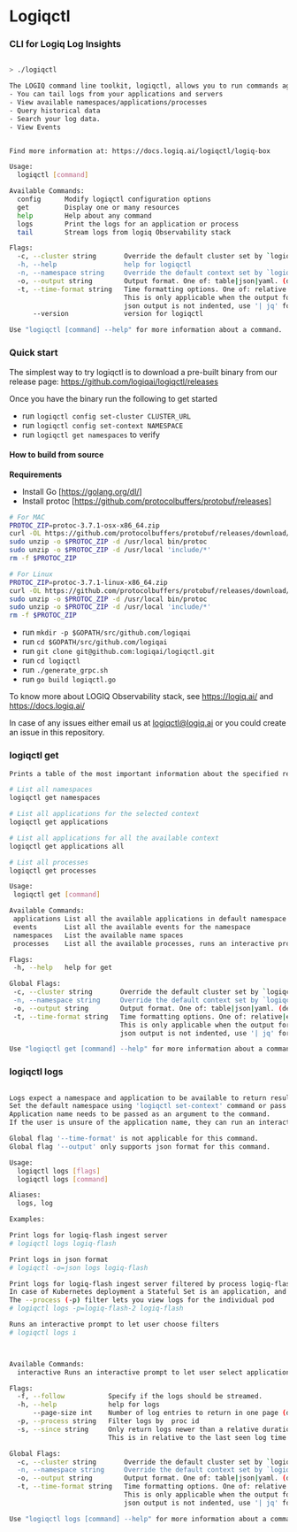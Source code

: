 # Logiqctl 

### CLI for Logiq Log Insights

```bash

> ./logiqctl 

The LOGIQ command line toolkit, logiqctl, allows you to run commands against LOGIQ Observability stack.
- You can tail logs from your applications and servers
- View available namespaces/applications/processes
- Query historical data
- Search your log data.
- View Events


Find more information at: https://docs.logiq.ai/logiqctl/logiq-box

Usage:
  logiqctl [command]

Available Commands:
  config      Modify logiqctl configuration options
  get         Display one or many resources
  help        Help about any command
  logs        Print the logs for an application or process
  tail        Stream logs from logiq Observability stack

Flags:
  -c, --cluster string       Override the default cluster set by `logiqctl set-cluster' command
  -h, --help                 help for logiqctl
  -n, --namespace string     Override the default context set by `logiqctl set-context' command
  -o, --output string        Output format. One of: table|json|yaml. (default "table")
  -t, --time-format string   Time formatting options. One of: relative|epoch|RFC3339.
                             This is only applicable when the output format is table. json and yaml outputs will have time in epoch seconds.
                             json output is not indented, use '| jq' for advanced json operations (default "relative")
      --version              version for logiqctl

Use "logiqctl [command] --help" for more information about a command.

```


### Quick start
The simplest way to try logiqctl is to download a pre-built binary from our release page:
https://github.com/logiqai/logiqctl/releases

Once you have the binary run the following to get started
- run `logiqctl config set-cluster CLUSTER_URL`
- run `logiqctl config set-context NAMESPACE`
- run `logiqctl get namespaces` to verify


#### How to build from source

**Requirements**
- Install Go [https://golang.org/dl/]
- Install protoc [https://github.com/protocolbuffers/protobuf/releases]
    
```bash
# For MAC
PROTOC_ZIP=protoc-3.7.1-osx-x86_64.zip
curl -OL https://github.com/protocolbuffers/protobuf/releases/download/v3.7.1/$PROTOC_ZIP
sudo unzip -o $PROTOC_ZIP -d /usr/local bin/protoc
sudo unzip -o $PROTOC_ZIP -d /usr/local 'include/*'
rm -f $PROTOC_ZIP
```
   
```bash
# For Linux
PROTOC_ZIP=protoc-3.7.1-linux-x86_64.zip
curl -OL https://github.com/protocolbuffers/protobuf/releases/download/v3.7.1/$PROTOC_ZIP
sudo unzip -o $PROTOC_ZIP -d /usr/local bin/protoc
sudo unzip -o $PROTOC_ZIP -d /usr/local 'include/*'
rm -f $PROTOC_ZIP

```
- run `mkdir -p $GOPATH/src/github.com/logiqai`
- run `cd $GOPATH/src/github.com/logiqai`
- run `git clone git@github.com:logiqai/logiqctl.git`
- run `cd logiqctl`
- run `./generate_grpc.sh `
- run `go build logiqctl.go`


To know more about LOGIQ Observability stack, see https://logiq.ai/ and https://docs.logiq.ai/ 

In case of any issues either email us at logiqctl@logiq.ai or you could create an issue in this repository.

 ### logiqctl get
 
 ```bash
Prints a table of the most important information about the specified resources. For example:

# List all namespaces
logiqctl get namespaces

# List all applications for the selected context
logiqctl get applications

# List all applications for all the available context
logiqctl get applications all

# List all processes
logiqctl get processes

Usage:
  logiqctl get [command]

Available Commands:
  applications List all the available applications in default namespace
  events       List all the available events for the namespace
  namespaces   List the available name spaces
  processes    List all the available processes, runs an interactive prompt to select applications

Flags:
  -h, --help   help for get

Global Flags:
  -c, --cluster string       Override the default cluster set by `logiqctl set-cluster' command
  -n, --namespace string     Override the default context set by `logiqctl set-context' command
  -o, --output string        Output format. One of: table|json|yaml. (default "table")
  -t, --time-format string   Time formatting options. One of: relative|epoch|RFC3339.
                             This is only applicable when the output format is table. json and yaml outputs will have time in epoch seconds.
                             json output is not indented, use '| jq' for advanced json operations (default "relative")

Use "logiqctl get [command] --help" for more information about a command. 

```

### logiqctl logs

```bash

Logs expect a namespace and application to be available to return results.
Set the default namespace using 'logiqctl set-context' command or pass as '-n=NAMESPACE' flag
Application name needs to be passed as an argument to the command.
If the user is unsure of the application name, they can run an interactive prompt the would help them to choose filters.  See examples below.

Global flag '--time-format' is not applicable for this command.
Global flag '--output' only supports json format for this command.

Usage:
  logiqctl logs [flags]
  logiqctl logs [command]

Aliases:
  logs, log

Examples:

Print logs for logiq-flash ingest server
# logiqctl logs logiq-flash

Print logs in json format
# logiqctl -o=json logs logiq-flash

Print logs for logiq-flash ingest server filtered by process logiq-flash-2
In case of Kubernetes deployment a Stateful Set is an application, and each pods in it is a process
The --process (-p) filter lets you view logs for the individual pod
# logiqctl logs -p=logiq-flash-2 logiq-flash

Runs an interactive prompt to let user choose filters
# logiqctl logs i



Available Commands:
  interactive Runs an interactive prompt to let user select application and filters

Flags:
  -f, --follow           Specify if the logs should be streamed.
  -h, --help             help for logs
      --page-size int    Number of log entries to return in one page (default 30)
  -p, --process string   Filter logs by  proc id
  -s, --since string     Only return logs newer than a relative duration like 2m, 3h, or 2h30m.
                         This is in relative to the last seen log time for a specified application or processes. (default "1h")

Global Flags:
  -c, --cluster string       Override the default cluster set by `logiqctl set-cluster' command
  -n, --namespace string     Override the default context set by `logiqctl set-context' command
  -o, --output string        Output format. One of: table|json|yaml. (default "table")
  -t, --time-format string   Time formatting options. One of: relative|epoch|RFC3339.
                             This is only applicable when the output format is table. json and yaml outputs will have time in epoch seconds.
                             json output is not indented, use '| jq' for advanced json operations (default "relative")

Use "logiqctl logs [command] --help" for more information about a command.

```
